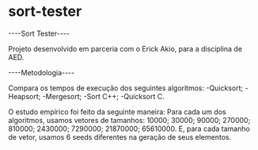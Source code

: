 # sort-tester
----Sort Tester----

Projeto desenvolvido em parceria com o Erick Akio, para a disciplina de AED.

----Metodologia----

Compara os tempos de execução dos seguintes algoritmos:
  -Quicksort;
  -Heapsort;
  -Mergesort;
  -Sort C++;
  -Quicksort C.
  
O estudo empírico foi feito da seguinte maneira:
  Para cada um dos algoritmos, usamos vetores de tamanhos:
    10000;
    30000;
    90000;
    270000;
    810000;
    2430000;
    7290000;
    21870000;
    65610000.
  E, para cada tamanho de vetor, usamos 6 seeds diferentes na geração de seus elementos.
